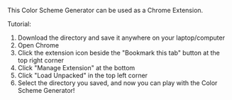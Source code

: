 This Color Scheme Generator can be used as a Chrome Extension. 

Tutorial:
1. Download the directory and save it anywhere on your laptop/computer
2. Open Chrome
3. Click the extension icon beside the "Bookmark this tab" button at the top right corner
4. Click "Manage Extension" at the bottom
5. Click "Load Unpacked" in the top left corner
6. Select the directory you saved, and now you can play with the Color Scheme Generator!
